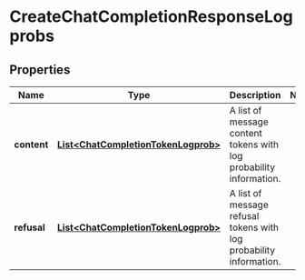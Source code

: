# CreateChatCompletionResponseLogprobs

## Properties
Name | Type | Description | Notes
------------ | ------------- | ------------- | -------------
**content** | [**List&lt;ChatCompletionTokenLogprob&gt;**](ChatCompletionTokenLogprob.md) | A list of message content tokens with log probability information. | 
**refusal** | [**List&lt;ChatCompletionTokenLogprob&gt;**](ChatCompletionTokenLogprob.md) | A list of message refusal tokens with log probability information. | 
